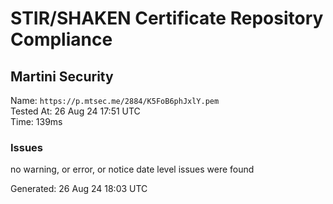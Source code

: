 # STIR/SHAKEN Certificate Repository Compliance

## Martini Security

Name: `https://p.mtsec.me/2884/K5FoB6phJxlY.pem`\
Tested At: 26 Aug 24 17:51 UTC\
Time: 139ms

### Issues

no warning, or error, or notice date level issues were found

Generated: 26 Aug 24 18:03 UTC